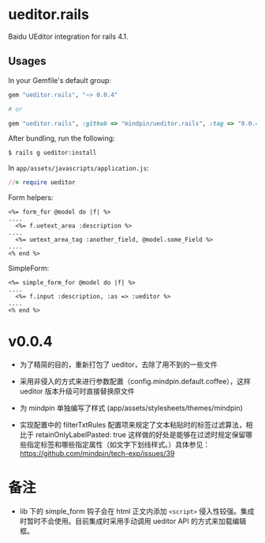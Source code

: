 # ueditor.rails

Baidu UEditor integration for rails 4.1.

Usages
----

In your Gemfile's default group:

```ruby
gem "ueditor.rails", "~> 0.0.4"

# or

gem "ueditor.rails", :github => "mindpin/ueditor.rails", :tag => "0.0.4"
```

After bundling, run the following:

```bash
$ rails g ueditor:install
```

In `app/assets/javascripts/application.js`:

```ruby
//= require ueditor
```

Form helpers:
```erb
<%= form_for @model do |f| %>
....
  <%= f.uetext_area :description %>
....
  <%= uetext_area_tag :another_field, @model.some_Field %>
....
<% end %>
```

SimpleForm:

```erb
<%= simple_form_for @model do |f| %>
....
  <%= f.input :description, :as => :ueditor %>
....
<% end %>
```

# v0.0.4

- 为了精简的目的，重新打包了 ueditor，去除了用不到的一些文件

- 采用非侵入的方式来进行参数配置（config.mindpin.default.coffee），这样 ueditor 版本升级可时直接替换原文件

- 为 mindpin 单独编写了样式 (app/assets/stylesheets/themes/mindpin)

- 实现配置中的 filterTxtRules 配置项来规定了文本粘贴时的标签过滤算法，相比于 retainOnlyLabelPasted: true 这样做的好处是能够在过滤时规定保留哪些指定标签和哪些指定属性（如文字下划线样式。）具体参见：https://github.com/mindpin/tech-exp/issues/39

# 备注
- lib 下的 simple_form 钩子会在 html 正文内添加 `<script>` 侵入性较强。集成时暂时不会使用。目前集成时采用手动调用 ueditor API 的方式来加载编辑框。
